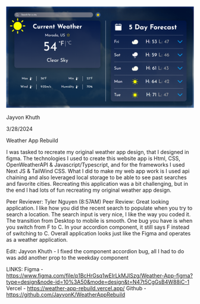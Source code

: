![alt text](image.png)

Jayvon Khuth

3/28/2024

Weather App Rebuild

I was tasked to recreate my original weather app design, that I designed in figma. The technologies I used to create this website app is Html, CSS, OpenWeatherAPI & Javascript/Typescript, and for the frameworks I used Next JS & TailWind CSS. What I did to make my web app work is I used api chaining and also leveraged local storage to be able to see past searches and favorite cities. Recreating this application was a bit challenging, but in the end I had lots of fun recreating my original weather app design.

Peer Reviewer: Tyler Nguyen (8:57AM)
Peer Review: Great looking application. I like how you did the recent search to populate when you try to search a location. The search input is very nice, I like the way you coded it. The transition from Desktop to mobile is smooth. One bug you have is when you switch from F to C. In your accordion component, it still says F instead of switching to C. Overall application looks just like the Figma and operates as a weather application.

Edit: Jayvon Khuth - I fixed the component accordion bug, all I had to do was add another prop to the weekday component

LINKS:
Figma - https://www.figma.com/file/p1BcHrGsq1wEIrLkMJlSzg/Weather-App-figma?type=design&node-id=10%3A50&mode=design&t=N47t5CgGsB4W88iC-1
Vercel - https://weather-app-rebuild.vercel.app/
Github - https://github.com/JayvonK/WeatherAppRebuild
